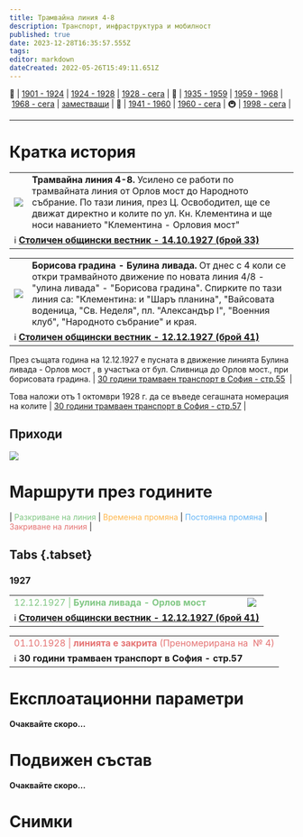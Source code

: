 ```yaml
---
title: Трамвайна линия 4-8
description: Транспорт, инфраструктура и мобилност
published: true
date: 2023-12-28T16:35:57.555Z
tags: 
editor: markdown
dateCreated: 2022-05-26T15:49:11.651Z
---
```


🚋 | [1901 - 1924](/bg/public-transport/tram-routes-1901-1924) | [1924 - 1928](/bg/public-transport/tram-routes-1924-1928) | [1928 - сега](/bg/public-transport/tram-routes-1928-sega) | 🚌 | [1935 - 1959](/bg/public-transport/bus-routes-1935-1959) | [1959 - 1968](/bg/public-transport/bus-routes-1959-1968) | [1968 - сега](/bg/public-transport/bus-routes-1968-sega) | [заместващи](/bg/public-transport/bus-routes-replacement-services) | 🚎 | [1941 - 1960](/bg/public-transport/trolleybus-routes-1941-1960) | [1960 - сега](/bg/public-transport/trolleybus-routes-1960-sega) | 🚇 | [1998 - сега](/bg/public-transport/metro-routes) |

---

# Кратка история

  <!--следващ пост--> 
<div class="table-responsive"><table style="width:100%"><tr>
<td><img src="https://drive.google.com/uc?id=1Pm0H9hs8DdV7IJeyB9egQa-LDFrChQhI"></td>
  <td><b> Трамвайна линия 4-8.</b> Усилено се работи по трамвайната линия от Орлов мост до Народното събрание. По тази линия, през Ц. Освободител, ще се движат директно и колите по ул. Кн. Клементина и  ще носи наванието "Клементина - Орловия мост" </td></tr>
  <td colspan=2 >ℹ️ <a href="/bg/literature/stolichen-obshtinski-vestnik-1927#h-14101927-%D0%B1%D1%80%D0%BE%D0%B9-33"><b>Столичен общински вестник - 14.10.1927 (брой 33)</b></a> </td></table></div>
  
  <!--следващ пост--> 
<div class="table-responsive"><table style="width:100%"><tr>
<td><img src="https://drive.google.com/uc?id=1Focpc655lJJIPDaeTbfcSjk5sJWUqQX5"></td>
<td><b>Борисова градина - Булина ливада. </b> От днес с 4 коли се откри трамвайното движение по новата линия 4/8 - "улина ливада" - "Борисова градина". Спирките по тази линия са: "Клементина: и "Шаръ планина", "Вайсовата воденица, "Св. Неделя", пл. "Александър I", "Военния клуб", "Народното събрание" и края.</td></tr>
  <td colspan=2 >ℹ️ <a href="/bg/literature/stolichen-obshtinski-vestnik-1927#h-12121927-%D0%B1%D1%80%D0%BE%D0%B9-41"><b>Столичен общински вестник - 12.12.1927 (брой 41)</b></a></td></table></div>
  
  

  

  
През същата година на 12.12.1927 е пусната в движение линията Булина ливада - Орлов мост , в участъка от бул. Сливница до Орлов мост., при борисовата градина. | [30 години трамваен транспорт в София - стр.55](http://trinmo.org/bg/literature/anniversary/1930-30-years-trams-in-sofia#viii-%D1%81%D0%BB%D1%83%D0%B6%D0%B1%D0%B0-%D0%B4%D0%B2%D0%B8%D0%B6%D0%B5%D0%BD%D0%B8%D0%B5)  |

Това наложи отъ 1 октомври 1928 г. да се въведе сегашната номерация на колите | [30 години трамваен транспорт в София - стр.57](http://trinmo.org/bg/literature/anniversary/1930-30-years-trams-in-sofia#viii-%D1%81%D0%BB%D1%83%D0%B6%D0%B1%D0%B0-%D0%B4%D0%B2%D0%B8%D0%B6%D0%B5%D0%BD%D0%B8%D0%B5) |

## Приходи
<img src="https://drive.google.com/uc?id=1Ve5yu8OIlcCqnsDz99u-cOSmQDf1469x">

# Маршрути през годините
| <span style="color:#81C784">Разкриване на линия</span> | <span style="color:#FFB74D">Временна промяна</span> | <span style="color:#64B5F6">Постоянна промяна</span> | <span style="color:#E57373">Закриване на линия</span> |


## Tabs {.tabset}


### 1927
<div class="table-responsive"><table style="width:100%"><tr>
    <td><span style="color:#81C784">12.12.1927 |<b> Булина ливада - Орлов мост</b></span><br></td>
    <td><img src="https://drive.google.com/uc?id=1v9oxEEVLFZPt4uOLSzcy5C2NtC3CEudQ"></td></tr>  <td colspan=2 >ℹ️ <a href="/bg/literature/stolichen-obshtinski-vestnik-1927#h-12121927-%D0%B1%D1%80%D0%BE%D0%B9-41"><b>Столичен общински вестник - 12.12.1927 (брой 41)</b></a></td></table></div>
    
<table style="width:100%"><tr><td><span style="color:#E57373">01.10.1928 |<b> линията е закрита</b> (Преномерирана на  № 4)</span></td></tr><tr><td>ℹ️ <b><a href=""></a>30 години трамваен транспорт в София - стр.57</b></td></tr></table>



# Експлоатационни параметри

**Очаквайте скоро…**


# **Подвижен състав**

**Очаквайте скоро…**

# Снимки


